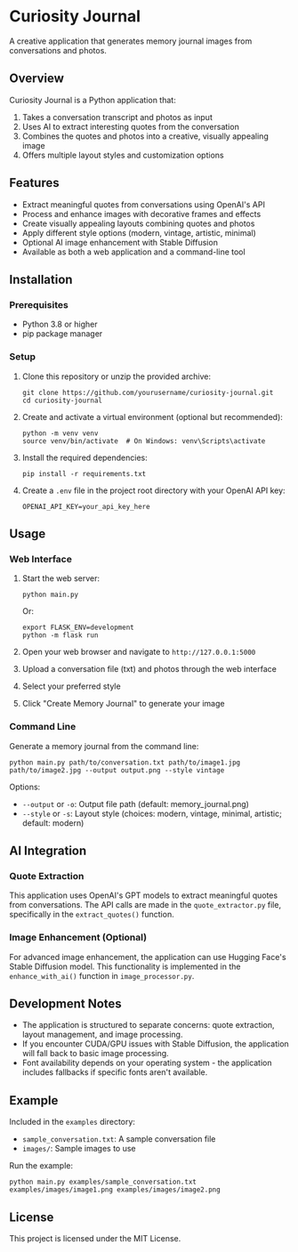 <!-- ## Memory Journal Creator

A creative tool that combines conversation quotes and images to create memorable digital journal entries.

## Features

- Extract meaningful quotes from conversations using AI
- Combine multiple images in various layouts
- Add decorative elements and text styling
- Support for different output styles

## Installation

1. Clone the repository:
```bash
git clone https://github.com/yourusername/memory-journal.git
cd memory-journal
```

2. Create a virtual environment:
```bash
python -m venv venv
source venv/bin/activate  # On Windows: venv\Scripts\activate
```

3. Install dependencies:
```bash
pip install -r requirements.txt
```

4. Create a `.env` file and add your OpenAI API key: -->



# Curiosity Journal

A creative application that generates memory journal images from conversations and photos.

## Overview

Curiosity Journal is a Python application that:
1. Takes a conversation transcript and photos as input
2. Uses AI to extract interesting quotes from the conversation
3. Combines the quotes and photos into a creative, visually appealing image
4. Offers multiple layout styles and customization options

## Features

- Extract meaningful quotes from conversations using OpenAI's API
- Process and enhance images with decorative frames and effects
- Create visually appealing layouts combining quotes and photos
- Apply different style options (modern, vintage, artistic, minimal)
- Optional AI image enhancement with Stable Diffusion
- Available as both a web application and a command-line tool

## Installation

### Prerequisites

- Python 3.8 or higher
- pip package manager

### Setup

1. Clone this repository or unzip the provided archive:
   ```
   git clone https://github.com/yourusername/curiosity-journal.git
   cd curiosity-journal
   ```

2. Create and activate a virtual environment (optional but recommended):
   ```
   python -m venv venv
   source venv/bin/activate  # On Windows: venv\Scripts\activate
   ```

3. Install the required dependencies:
   ```
   pip install -r requirements.txt
   ```

4. Create a `.env` file in the project root directory with your OpenAI API key:
   ```
   OPENAI_API_KEY=your_api_key_here
   ```

## Usage

### Web Interface

1. Start the web server:
   ```
   python main.py
   ```
   Or:
   ```
   export FLASK_ENV=development
   python -m flask run
   ```

2. Open your web browser and navigate to `http://127.0.0.1:5000`

3. Upload a conversation file (txt) and photos through the web interface

4. Select your preferred style

5. Click "Create Memory Journal" to generate your image

### Command Line

Generate a memory journal from the command line:

```
python main.py path/to/conversation.txt path/to/image1.jpg path/to/image2.jpg --output output.png --style vintage
```

Options:
- `--output` or `-o`: Output file path (default: memory_journal.png)
- `--style` or `-s`: Layout style (choices: modern, vintage, minimal, artistic; default: modern)

## AI Integration

### Quote Extraction

This application uses OpenAI's GPT models to extract meaningful quotes from conversations. The API calls are made in the `quote_extractor.py` file, specifically in the `extract_quotes()` function.

### Image Enhancement (Optional)

For advanced image enhancement, the application can use Hugging Face's Stable Diffusion model. This functionality is implemented in the `enhance_with_ai()` function in `image_processor.py`.

## Development Notes

- The application is structured to separate concerns: quote extraction, layout management, and image processing.
- If you encounter CUDA/GPU issues with Stable Diffusion, the application will fall back to basic image processing.
- Font availability depends on your operating system - the application includes fallbacks if specific fonts aren't available.

## Example

Included in the `examples` directory:
- `sample_conversation.txt`: A sample conversation file
- `images/`: Sample images to use

Run the example:
```
python main.py examples/sample_conversation.txt examples/images/image1.png examples/images/image2.png
```

## License

This project is licensed under the MIT License.
